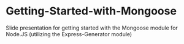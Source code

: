 # Getting-Started-with-Mongoose
Slide presentation for getting started with the Mongoose module for Node.JS (utilizing the Express-Generator module)
